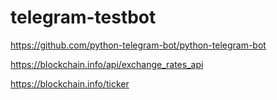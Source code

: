 # telegram-testbot

https://github.com/python-telegram-bot/python-telegram-bot

https://blockchain.info/api/exchange_rates_api

https://blockchain.info/ticker
